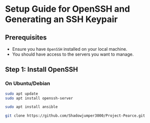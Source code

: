 # Setup Guide for OpenSSH and Generating an SSH Keypair

## Prerequisites

- Ensure you have `OpenSSH` installed on your local machine.
- You should have access to the servers you want to manage.

## Step 1: Install OpenSSH

### On Ubuntu/Debian

```sh
sudo apt update
sudo apt install openssh-server
```

```sh
sudo apt install ansible
```

```sh
git clone https://github.com/Shadowjumper3000/Project-Pearce.git
```